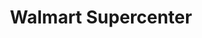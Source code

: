 ---
title: "Walmart Supercenter"
url: /cookeville/walmart-supercenter-west-main-street/
shop: Supermarkt
---